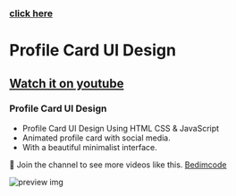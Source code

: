 <a href="https://an0nname.github.io/profile-card-ui-design/"><h3>click here</h3></a>
# Profile Card UI Design
## [Watch it on youtube](https://an0nname.github.io/profile-card-ui-design/)
### Profile Card UI Design

- Profile Card UI Design Using HTML CSS & JavaScript
- Animated profile card with social media.
- With a beautiful minimalist interface.

💙 Join the channel to see more videos like this. [Bedimcode](https://www.youtube.com/c/Bedimcode)

![preview img](/preview.png)
